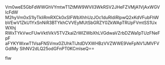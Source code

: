 Vm0weE5GbFdWWGhVYmtwT1ZtMW9WVll3WkRSV2JHeFZVMjA1VjAxWGVIcFdW
M2hyVm0xS1IyTkliRmRXCk0xSlFWbXhhUzJOc1duRldiRlpwQ2xKdVFubFhW
bVEwV1ZkU1YxSnNiR3BTYkhCVVEyMUtSbGRZY0ZkWApTRUpFVmtSS1UxWXhj
RWxTYkVwcFUwVktlVkV5TVZkalZrWlZWbXhLVGdwaVZrbDZWa1pTUzFNeFpF
aFYKYWxwT1VsaFNSVmx0ZUhkTlJtdDVXWHBzVVZWWE9VeFpNV1JMVFVGdlMy
SlhNV2dLQ25odGFnPT0KCmlseQ==

fiw